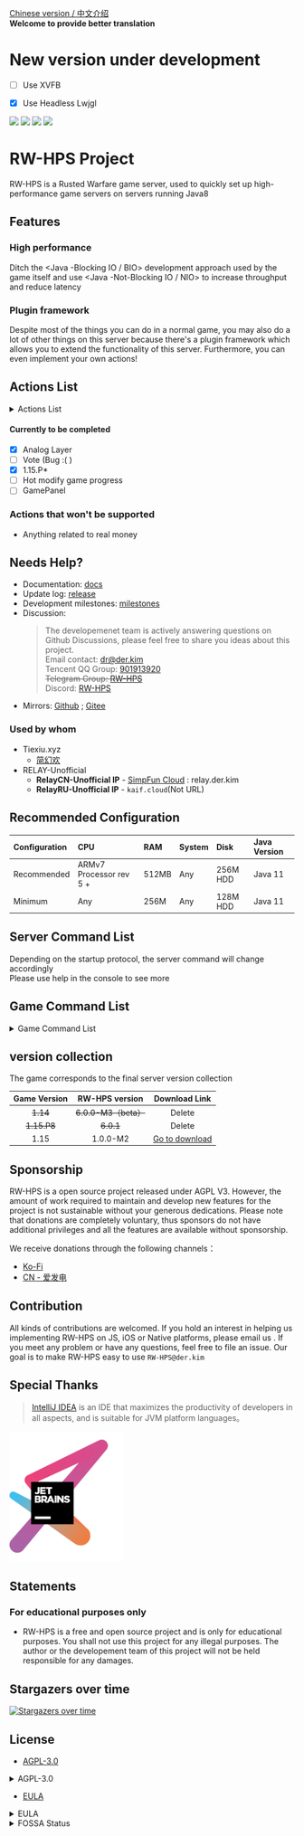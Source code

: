 [Chinese version / 中文介绍](README-CN.md)  
**Welcome to provide better translation**

# New version under development
- [ ] Use XVFB
- [x] Use Headless Lwjgl


![](https://img.shields.io/github/stars/RW-HPS/RW-HPS.svg)
![](https://github.com/RW-HPS/RW-HPS/actions/workflows/gradle.yml/badge.svg?branch=master)
![](https://jitpack.io/v/RW-HPS/RW-HPS.svg)
![](https://app.fossa.com/api/projects/git%2Bgithub.com%2FRW-HPS%2FRW-HPS.svg?type=shield)

# RW-HPS Project
RW-HPS is a Rusted Warfare game server, used to quickly set up high-performance game servers on servers running Java8

## Features
### High performance
Ditch the <Java -Blocking IO / BIO> development approach used by the game itself and use <Java -Not-Blocking IO / NIO> to increase throughput and reduce latency
### Plugin framework
Despite most of the things you can do in a normal game, you may also do a lot of other things on this server because there's a plugin framework which allows you to extend the functionality of this server. Furthermore, you can even implement your own actions!

## Actions List

<details>
  <summary>Actions List</summary>  

**Message**
- Team Chat
- All Chat
- Map location

**Game**
- Basic Game
- Game reconnection
- Custom map
- Load Save Game
- Mods Support

**Ex**
- Loading plugins
- Player jump server
- Map generation unit
- RELAY Server

**Other**
- BanUUID
- BanIP
- Mute Player

</details>

#### Currently to be completed
- [x] Analog Layer
- [ ] Vote (Bug :( )
- [x] 1.15.P*
- [ ] Hot modify game progress
- [ ] GamePanel

### Actions that won't be supported
- Anything related to real money

## Needs Help?
- Documentation: [docs](docs/en/README.md)  
- Update log: [release](https://github.com/RW-HPS/RW-HPS/releases)
- Development milestones: [milestones](https://github.com/RW-HPS/RW-HPS/milestones)
- Discussion:
  > The developemenet team is actively answering questions on Github Discussions, please feel free to share you ideas about this project.  
  > Email contact: dr@der.kim      
  > Tencent QQ Group: [901913920](https://qm.qq.com/cgi-bin/qm/qr?k=qhJ6ekYF9pD9jO6j8H2rZw8ePAVypoU0&jump_from=webapi)  
  > <del>Telegram Group: [RW-HPS](https://t.me/RW_HPS) </del>  
  > Discord: [RW-HPS](https://discord.gg/VwwxJhVG64)  
- Mirrors:
  [Github](https://github.com/RW-HPS/RW-HPS) ; [Gitee](https://gitee.com/derdct/RW-HPS)
  
### Used by whom
- Tiexiu.xyz
    - [简幻欢](https://sfe.simpfun.cn)  
- RELAY-Unofficial
    - **RelayCN-Unofficial IP** - [SimpFun Cloud](https://cloud.simpfun.cn) : relay.der.kim
    - **RelayRU-Unofficial IP** - `kaif.cloud`(Not URL)

## Recommended Configuration

| Configuration 		| CPU                     | RAM 	| System 			 | Disk 	  | Java Version |
|:--- 		|:------------------------|:---     |:-----------|:--------|:---       |
| Recommended 	| ARMv7 Processor rev 5 + | 512MB      | Any        | 256M HDD | Java 11   |
| Minimum 	| Any                     | 256M      | Any        | 128M HDD | Java 11   |

## Server Command List
Depending on the startup protocol, the server command will change accordingly    
Please use help in the console to see more  

## Game Command List
<details>
  <summary>Game Command List</summary>  

| Command 			| Parameter 												 | Information 										 |
|:---           |:--- 												 |:--- 										 |
| help      |   | Get help 									 |
There are many commands not shown here. I suggest you test them yourself  
Please use .help in the game to see more  
</details>

## version collection
The game corresponds to the final server version collection

| Game Version |   RW-HPS version   |                             Download Link                             |
|:------------:|:------------------:|:---------------------------------------------------------------------:|
|   ~~1.14~~   | ~~6.0.0-M3（beta）~~ |                                Delete                                 |
| ~~1.15.P8~~  |     ~~6.0.1~~      |                                Delete                                |
|     1.15     |      1.0.0-M2      | [Go to download](https://github.com/RW-HPS/RW-HPS/releases/tag/1.0.0-M2) |

## Sponsorship
RW-HPS is a open source project released under AGPL V3. However, the amount of work required to maintain and develop new features for the project is not sustainable without your generous dedications.
Please note that donations are completely voluntary, thus sponsors do not have additional privileges and all the features are available without sponsorship.

We receive donations through the following channels：
+ [Ko-Fi](https://ko-fi.com/derdct)
+ [CN - 爱发电](https://afdian.net/@derdct)

## Contribution
All kinds of contributions are welcomed.
If you hold an interest in helping us implementing RW-HPS on JS, iOS or Native platforms, please email us .
If you meet any problem or have any questions, feel free to file an issue. Our goal is to make RW-HPS easy to use `RW-HPS@der.kim`

## Special Thanks
> [IntelliJ IDEA](https://zh.wikipedia.org/zh-hans/IntelliJ_IDEA) is an IDE that maximizes the productivity of developers in all aspects, and is suitable for JVM platform languages。

[<img src=".github/jetbrains-variant-3.png" width="200"/>](https://www.jetbrains.com/?from=rw-hps)

## Statements
### For educational purposes only
- RW-HPS is a free and open source project and is only for educational purposes. You shall not use this project for any illegal purposes. The author or the developement team of this project will not be held responsible for any damages.


## Stargazers over time

[![Stargazers over time](https://starchart.cc/RW-HPS/RW-HPS.svg)](https://starchart.cc/RW-HPS/RW-HPS)

## License
- [AGPL-3.0](https://www.gnu.org/licenses/agpl-3.0.html)
<details>
  <summary>AGPL-3.0</summary>

```
Copyright (C) 2020-2022 RW-HPS Team and contributors.

This program is free software: you can redistribute it and/or modify
it under the terms of the GNU Affero General Public License as
published by the Free Software Foundation, either version 3 of the
License.

This program is distributed in the hope that it will be useful,
but WITHOUT ANY WARRANTY; without even the implied warranty of
MERCHANTABILITY or FITNESS FOR A PARTICULAR PURPOSE.  See the
GNU Affero General Public License for more details.

You should have received a copy of the GNU Affero General Public License
along with this program.  If not, see <http://www.gnu.org/licenses/>.
```
</details>


- [EULA](https://github.com/RW-HPS/RW-HPS/blob/master/Server/src/main/resources/eula/China.md)
<details>
  <summary>EULA</summary>

```
版权所有©2022 RW-HPS.Team <RW-HPS@der.kim>

允许在其遵守CC BY-NC-SA 4.0协议的同时，每个人复制和分发此许可证文档的逐字记录副本，且允许对其进行更改，但必须保留其版权信息与原作者。

请务必仔细阅读和理解通用用户协议书中规定的所有权利和限制。在使用前，您需要仔细阅读并决定接受或不接受本协议的条款。除非或直至您接受本协议的条款，否则本软件及其相关副本、相关程序代码或相关资源不得在您的任何终端上下载、安装或使用。

您一旦下载、使用本软件及其相关副本、相关程序代码或相关资源，即表示您同意接受本协议各项条款的约束。如您不同意本协议中的条款，您则应当立即删除本软件、附属资源及其相关源代码。

本软件权利只许可使用，而不出售。

本协议与GNU Affero通用公共许可证(即AGPL协议)共同作为本软件与您的协议，且本协议与AGPL协议的冲突部分均按照本协议约束。您必须同时同意并遵守本协议与AGPL协议，否则，您应立即卸载、删除本软件、附属资源及其相关源代码。
```
</details>

<details>
  <summary>FOSSA Status</summary>

[![FOSSA Status](https://app.fossa.com/api/projects/git%2Bgithub.com%2FRW-HPS%2FRW-HPS.svg?type=large)](https://app.fossa.com/projects/git%2Bgithub.com%2FRW-HPS%2FRW-HPS?ref=badge_large)
</details>

